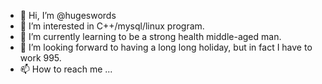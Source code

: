 - 👋 Hi, I’m @hugeswords
- 👀 I’m interested in C++/mysql/linux program.
- 🌱 I’m currently learning to be a strong health middle-aged man.
- 💞️ I’m looking forward to having a long long holiday, but in fact I have to work 995.
- 📫 How to reach me ...

<!---
hugeswords/hugeswords is a ✨ special ✨ repository because its `README.md` (this file) appears on your GitHub profile.
You can click the Preview link to take a look at your changes.
--->
